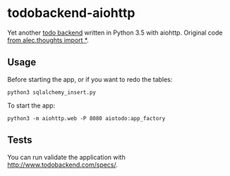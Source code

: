 # todobackend-aiohttp

Yet another [todo backend](http://todobackend.com) written in Python 3.5 with aiohttp. Original code [from alec.thoughts import \*](http://justanr.github.io/getting-start-with-aiohttpweb-a-todo-tutorial).

## Usage

Before starting the app, or if you want to redo the tables:
```
python3 sqlalchemy_insert.py
```

To start the app:
```
python3 -m aiohttp.web -P 8080 aiotodo:app_factory
```

## Tests

You can run validate the application with http://www.todobackend.com/specs/.
